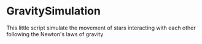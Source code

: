 # GravitySimulation
This little script simulate the movement of stars interacting with each other following the Newton's laws of gravity
